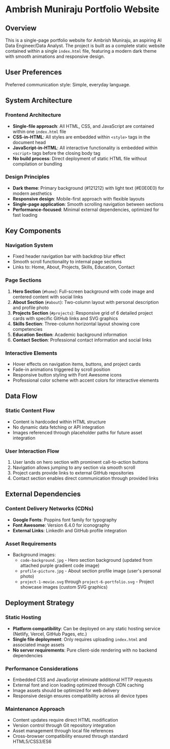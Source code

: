 # Ambrish Muniraju Portfolio Website

## Overview

This is a single-page portfolio website for Ambrish Muniraju, an aspiring AI Data Engineer/Data Analyst. The project is built as a complete static website contained within a single `index.html` file, featuring a modern dark theme with smooth animations and responsive design.

## User Preferences

Preferred communication style: Simple, everyday language.

## System Architecture

### Frontend Architecture
- **Single-file approach**: All HTML, CSS, and JavaScript are contained within one `index.html` file
- **CSS-in-HTML**: All styles are embedded within `<style>` tags in the document head
- **JavaScript-in-HTML**: All interactive functionality is embedded within `<script>` tags before the closing body tag
- **No build process**: Direct deployment of static HTML file without compilation or bundling

### Design Principles
- **Dark theme**: Primary background (#121212) with light text (#E0E0E0) for modern aesthetics
- **Responsive design**: Mobile-first approach with flexible layouts
- **Single-page application**: Smooth scrolling navigation between sections
- **Performance-focused**: Minimal external dependencies, optimized for fast loading

## Key Components

### Navigation System
- Fixed header navigation bar with backdrop blur effect
- Smooth scroll functionality to internal page sections
- Links to: Home, About, Projects, Skills, Education, Contact

### Page Sections
1. **Hero Section** (`#home`): Full-screen background with code image and centered content with social links
2. **About Section** (`#about`): Two-column layout with personal description and profile photo
3. **Projects Section** (`#projects`): Responsive grid of 6 detailed project cards with specific GitHub links and SVG graphics
4. **Skills Section**: Three-column horizontal layout showing core competencies
5. **Education Section**: Academic background information
6. **Contact Section**: Professional contact information and social links

### Interactive Elements
- Hover effects on navigation items, buttons, and project cards
- Fade-in animations triggered by scroll position
- Responsive button styling with Font Awesome icons
- Professional color scheme with accent colors for interactive elements

## Data Flow

### Static Content Flow
- Content is hardcoded within HTML structure
- No dynamic data fetching or API integration
- Images referenced through placeholder paths for future asset integration

### User Interaction Flow
1. User lands on hero section with prominent call-to-action buttons
2. Navigation allows jumping to any section via smooth scroll
3. Project cards provide links to external GitHub repositories
4. Contact section enables direct communication through provided links

## External Dependencies

### Content Delivery Networks (CDNs)
- **Google Fonts**: Poppins font family for typography
- **Font Awesome**: Version 6.4.0 for iconography
- **External Links**: LinkedIn and GitHub profile integration

### Asset Requirements
- Background images:
  - `code-background.jpg` - Hero section background (updated from attached purple gradient code image)
  - `profile-picture.jpg` - About section profile image (user's personal photo)
  - `project-1-movie.svg` through `project-6-portfolio.svg` - Project showcase images (custom SVG graphics)

## Deployment Strategy

### Static Hosting
- **Platform compatibility**: Can be deployed on any static hosting service (Netlify, Vercel, GitHub Pages, etc.)
- **Single file deployment**: Only requires uploading `index.html` and associated image assets
- **No server requirements**: Pure client-side rendering with no backend dependencies

### Performance Considerations
- Embedded CSS and JavaScript eliminate additional HTTP requests
- External font and icon loading optimized through CDN caching
- Image assets should be optimized for web delivery
- Responsive design ensures compatibility across all device types

### Maintenance Approach
- Content updates require direct HTML modification
- Version control through Git repository integration
- Asset management through local file references
- Cross-browser compatibility ensured through standard HTML5/CSS3/ES6
